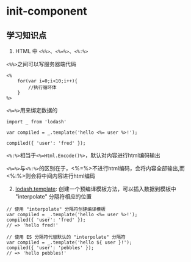 # init-component


## 学习知识点
1. HTML 中 `<%%>`、`<%=%>`、`<%:%>`

`<%%>`之间可以写服务器端代码
```
<%
    for(var i=0;i<10;i++){
        //执行循环体
    }
%>
```

`<%=%>`用来绑定数据的
```
import _ from 'lodash'

var compiled = _.template('hello <%= user %>!');

compiled({ 'user': 'fred' });
```

`<%:%>`相当于`<%=Html.Encode()%>`，默认对内容进行html编码输出

`<%=%>`与`<%:%>`的区别在于，<%=%>不进行html编码，会将内容全部输出,而<%:%>则会将中间内容进行html编码

2. [lodash.template](https://www.lodashjs.com/docs/lodash.template#_templatestring-options): 创建一个预编译模板方法，可以插入数据到模板中 "interpolate" 分隔符相应的位置

```
// 使用 "interpolate" 分隔符创建编译模板
var compiled = _.template('hello <%= user %>!');
compiled({ 'user': 'fred' });
// => 'hello fred!'

// 使用 ES 分隔符代替默认的 "interpolate" 分隔符
var compiled = _.template('hello ${ user }!');
compiled({ 'user': 'pebbles' });
// => 'hello pebbles!'

```
